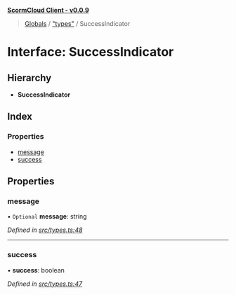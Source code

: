**[ScormCloud Client - v0.0.9](../README.md)**

> [Globals](../globals.md) / ["types"](../modules/_types_.md) / SuccessIndicator

# Interface: SuccessIndicator

## Hierarchy

- **SuccessIndicator**

## Index

### Properties

- [message](_types_.successindicator.md#message)
- [success](_types_.successindicator.md#success)

## Properties

### message

• `Optional` **message**: string

_Defined in [src/types.ts:48](https://github.com/distributhor/scormcloud-client/blob/6454752/src/types.ts#L48)_

---

### success

• **success**: boolean

_Defined in [src/types.ts:47](https://github.com/distributhor/scormcloud-client/blob/6454752/src/types.ts#L47)_
